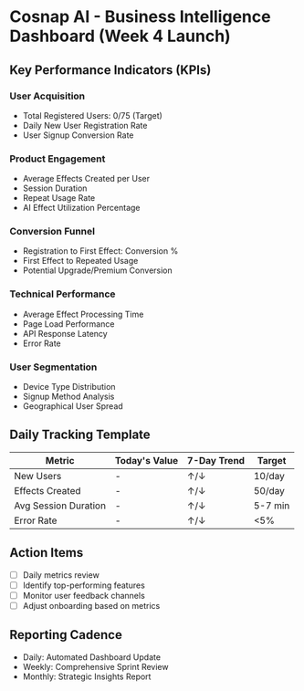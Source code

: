 # Cosnap AI - Business Intelligence Dashboard (Week 4 Launch)

## Key Performance Indicators (KPIs)

### User Acquisition
- Total Registered Users: 0/75 (Target)
- Daily New User Registration Rate
- User Signup Conversion Rate

### Product Engagement
- Average Effects Created per User
- Session Duration
- Repeat Usage Rate
- AI Effect Utilization Percentage

### Conversion Funnel
- Registration to First Effect: Conversion %
- First Effect to Repeated Usage
- Potential Upgrade/Premium Conversion

### Technical Performance
- Average Effect Processing Time
- Page Load Performance
- API Response Latency
- Error Rate

### User Segmentation
- Device Type Distribution
- Signup Method Analysis
- Geographical User Spread

## Daily Tracking Template

| Metric | Today's Value | 7-Day Trend | Target |
|--------|--------------|-------------|--------|
| New Users | - | ↑/↓ | 10/day |
| Effects Created | - | ↑/↓ | 50/day |
| Avg Session Duration | - | ↑/↓ | 5-7 min |
| Error Rate | - | ↑/↓ | <5% |

## Action Items
- [ ] Daily metrics review
- [ ] Identify top-performing features
- [ ] Monitor user feedback channels
- [ ] Adjust onboarding based on metrics

## Reporting Cadence
- Daily: Automated Dashboard Update
- Weekly: Comprehensive Sprint Review
- Monthly: Strategic Insights Report